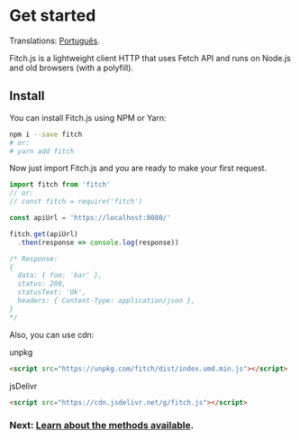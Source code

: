 # Get started

Translations: [Português](https://github.com/raphaelpor/fitch.js/blob/master/docs/pt-br/Intro.md).

Fitch.js is a lightweight client HTTP that uses Fetch API and runs on Node.js and old browsers (with a polyfill).

## Install

You can install Fitch.js using NPM or Yarn:
```sh
npm i --save fitch
# or:
# yarn add fitch
```

Now just import Fitch.js and you are ready to make your first request.

```js
import fitch from 'fitch'
// or:
// const fitch = require('fitch')

const apiUrl = 'https://localhost:8080/'

fitch.get(apiUrl)
  .then(response => console.log(response))

/* Response:
{
  data: { foo: 'bar' },
  status: 200,
  statusText: 'Ok',
  headers: { Content-Type: application/json },
}
*/
```

Also, you can use cdn:

unpkg
```html
<script src="https://unpkg.com/fitch/dist/index.umd.min.js"></script>
```

jsDelivr
```html
<script src="https://cdn.jsdelivr.net/g/fitch.js"></script>
```

### **Next: [Learn about the methods available](https://github.com/raphaelpor/fitch.js/blob/master/docs/Methods.md).**
